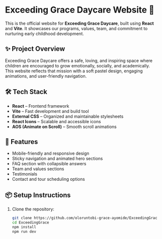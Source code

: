 # Exceeding Grace Daycare Website 🌟

This is the official website for **Exceeding Grace Daycare**, built using **React** and **Vite**. It showcases our programs, values, team, and commitment to nurturing early childhood development.

## ✨ Project Overview

Exceeding Grace Daycare offers a safe, loving, and inspiring space where children are encouraged to grow emotionally, socially, and academically. This website reflects that mission with a soft pastel design, engaging animations, and user-friendly navigation.

## 🛠 Tech Stack

- **React** – Frontend framework  
- **Vite** – Fast development and build tool  
- **External CSS** – Organized and maintainable stylesheets  
- **React Icons** – Scalable and accessible icons  
- **AOS (Animate on Scroll)** – Smooth scroll animations  

## 🚀 Features

- Mobile-friendly and responsive design  
- Sticky navigation and animated hero sections  
- FAQ section with collapsible answers  
- Team and values sections  
- Testimonials  
- Contact and tour scheduling options  

## 📦 Setup Instructions

1. Clone the repository:
   ```bash
   git clone https://github.com/oloruntobi-grace-ayomide/ExceedingGrace.git
   cd ExceedingGrace
   npm install
   npm run dev
